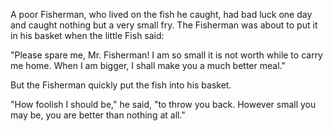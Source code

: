 A poor Fisherman, who lived on the fish he caught, had bad luck
one day and caught nothing but a very small fry. The Fisherman
was about to put it in his basket when the little Fish said:

"Please spare me, Mr. Fisherman! I am so small it is not worth
while to carry me home. When I am bigger, I shall make you a much
better meal."

But the Fisherman quickly put the fish into his basket.

"How foolish I should be," he said, "to throw you back. However
small you may be, you are better than nothing at all."
